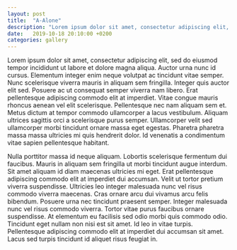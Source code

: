 ```yaml
---
layout: post
title:  "A-Alone"
description: "Lorem ipsum dolor sit amet, consectetur adipiscing elit, sed do eiusmod tempor incididunt ut labore et dolore magna aliqua."
date:   2019-10-18 20:10:00 +0200
categories: gallery
---
```


Lorem ipsum dolor sit amet, consectetur adipiscing elit, sed do eiusmod tempor incididunt ut labore et dolore magna aliqua. Auctor urna nunc id cursus. Elementum integer enim neque volutpat ac tincidunt vitae semper. Nunc scelerisque viverra mauris in aliquam sem fringilla. Integer quis auctor elit sed. Posuere ac ut consequat semper viverra nam libero. Erat pellentesque adipiscing commodo elit at imperdiet. Vitae congue mauris rhoncus aenean vel elit scelerisque. Pellentesque nec nam aliquam sem et. Metus dictum at tempor commodo ullamcorper a lacus vestibulum. Aliquam ultrices sagittis orci a scelerisque purus semper. Ullamcorper velit sed ullamcorper morbi tincidunt ornare massa eget egestas. Pharetra pharetra massa massa ultricies mi quis hendrerit dolor. Id venenatis a condimentum vitae sapien pellentesque habitant.

Nulla porttitor massa id neque aliquam. Lobortis scelerisque fermentum dui faucibus. Mauris in aliquam sem fringilla ut morbi tincidunt augue interdum. Sit amet aliquam id diam maecenas ultricies mi eget. Erat pellentesque adipiscing commodo elit at imperdiet dui accumsan. Velit ut tortor pretium viverra suspendisse. Ultricies leo integer malesuada nunc vel risus commodo viverra maecenas. Cras ornare arcu dui vivamus arcu felis bibendum. Posuere urna nec tincidunt praesent semper. Integer malesuada nunc vel risus commodo viverra. Tortor vitae purus faucibus ornare suspendisse. At elementum eu facilisis sed odio morbi quis commodo odio. Tincidunt eget nullam non nisi est sit amet. Id leo in vitae turpis. Pellentesque adipiscing commodo elit at imperdiet dui accumsan sit amet. Lacus sed turpis tincidunt id aliquet risus feugiat in.
